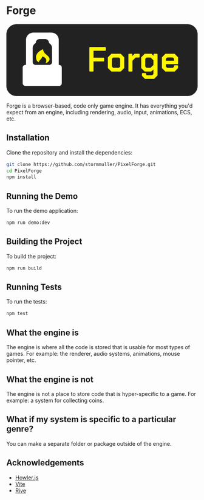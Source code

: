 # Forge

![logo](assets/pixel-forge-logo.png)

Forge is a browser-based, code only game engine. It has everything you'd expect from an engine, including rendering, audio, input, animations, ECS, etc.

## Installation
Clone the repository and install the dependencies:
``` sh
git clone https://github.com/stormmuller/PixelForge.git
cd PixelForge
npm install
```

## Running the Demo
To run the demo application:
``` sh
npm run demo:dev
```

## Building the Project
To build the project:
``` sh
npm run build
```

## Running Tests
To run the tests:
```sh
npm test
```
## What the engine is

The engine is where all the code is stored that is usable for most types of games. For example: the renderer, audio systems, animations, mouse pointer, etc.

## What the engine is not

The engine is not a place to store code that is hyper-specific to a game. For example: a system for collecting coins.

## What if my system is specific to a particular genre?

You can make a separate folder or package outside of the engine.

## Acknowledgements
 - [Howler.js](https://howlerjs.com/)
 - [Vite](https://vite.dev/)
 - [Rive](https://rive.app/)